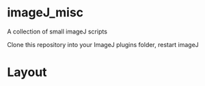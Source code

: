 # imageJ_misc
A collection of small imageJ scripts

Clone this repository into your ImageJ plugins folder, restart imageJ

# Layout


